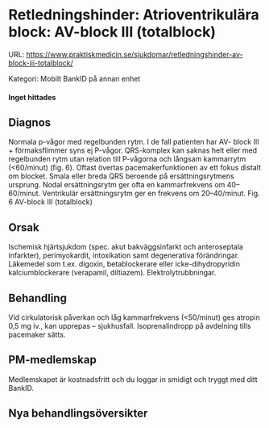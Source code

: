# Retledningshinder: Atrioventrikulära block: AV-block III (totalblock)

URL: https://www.praktiskmedicin.se/sjukdomar/retledningshinder-av-block-iii-totalblock/



Kategori: Mobilt BankID på annan enhet

#### Inget hittades

## Diagnos

Normala p-vågor med regelbunden rytm. I de fall patienten har AV- block III + förmaksflimmer syns ej P-vågor. QRS-komplex kan saknas helt eller med regelbunden rytm utan relation till P-vågorna och långsam kammarrytm (<60/minut) (fig. 6). Oftast övertas pacemakerfunktionen av ett fokus distalt om blocket. Smala eller breda QRS beroende på ersättningsrytmens ursprung. Nodal ersättningsrytm ger ofta en kammarfrekvens om 40–60/minut. Ventrikulär ersättningsrytm ger en frekvens om 20–40/minut.
Fig. 6 AV-block III (totalblock)

## Orsak

Ischemisk hjärtsjukdom (spec. akut bakväggsinfarkt och anteroseptala infarkter), perimyokardit, intoxikation samt degenerativa förändringar. Läkemedel som t.ex. digoxin, betablockerare eller icke-dihydropyridin kalciumblockerare (verapamil, diltiazem). Elektrolytrubbningar.

## Behandling

Vid cirkulatorisk påverkan och låg kammarfrekvens (<50/minut) ges atropin 0,5 mg iv., kan upprepas – sjukhusfall. Isoprenalindropp på avdelning tills pacemaker sätts.

## PM-medlemskap

Medlemskapet är kostnadsfritt och du loggar in smidigt och tryggt med ditt BankID.

## Nya behandlingsöversikter

